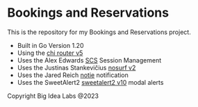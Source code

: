 # Bookings and Reservations
This is the repository for my Bookings and Reservations project.
- Built in Go Version 1.20
- Using the [chi router v5](https://github.com/go-chi/chi/)
- Uses the Alex Edwards [SCS](https://github.com/alexedwards/scs) Session Management
- Uses the Justinas Stankevičius [nosurf v2](https://github.com/alexedwards/scs/v2)
- Uses the Jared Reich [notie](https://github.com/jaredreich/notie) notification 
- Uses the SweetAlert2 [sweetalert2 v10](https://sweetalert2.github.io/v10.html) modal alerts


Copyright Big Idea Labs @2023
